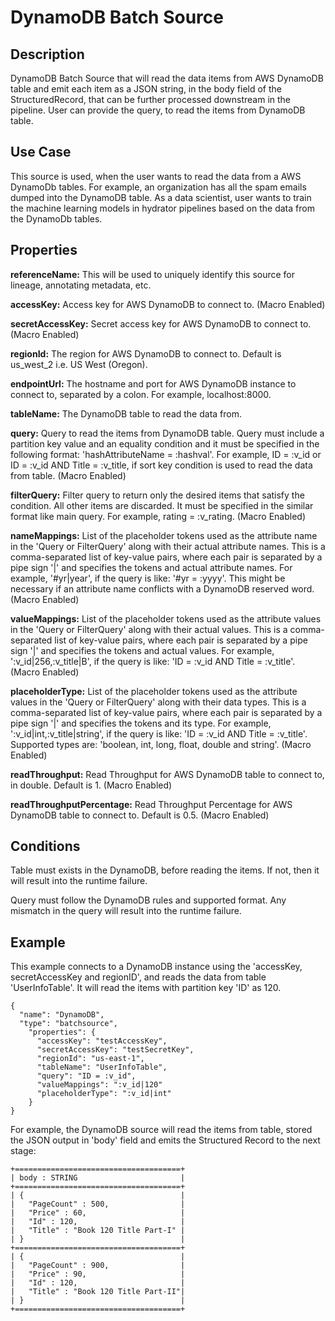 # DynamoDB Batch Source


Description
-----------
DynamoDB Batch Source that will read the data items from AWS DynamoDB table and emit each item as a JSON string, in the
body field of the StructuredRecord, that can be further processed downstream in the pipeline. User can provide the
query, to read the items from DynamoDB table.

Use Case
--------
This source is used, when the user wants to read the data from a AWS DynamoDb tables. For example, an organization has
 all the spam emails dumped into the DynamoDB table. As a data scientist, user wants to train the machine learning
 models in hydrator pipelines based on the data from the DynamoDb tables.

Properties
----------
**referenceName:** This will be used to uniquely identify this source for lineage, annotating metadata, etc.

**accessKey:** Access key for AWS DynamoDB to connect to. (Macro Enabled)

**secretAccessKey:** Secret access key for AWS DynamoDB to connect to. (Macro Enabled)

**regionId:** The region for AWS DynamoDB to connect to. Default is us_west_2 i.e. US West (Oregon).

**endpointUrl:** The hostname and port for AWS DynamoDB instance to connect to, separated by a colon. For example,
localhost:8000.

**tableName:** The DynamoDB table to read the data from.

**query:** Query to read the items from DynamoDB table. Query must include a partition key value and an equality
condition and it must be specified in the following format: 'hashAttributeName = :hashval'. For example, ID = :v_id or
ID = :v_id AND Title = :v_title, if sort key condition is used to read the data from table. (Macro Enabled)

**filterQuery:** Filter query to return only the desired items that satisfy the condition. All other items are
discarded. It must be specified in the similar format like main query. For example, rating = :v_rating. (Macro Enabled)

**nameMappings:** List of the placeholder tokens used as the attribute name in the 'Query or FilterQuery' along with
their actual attribute names. This is a comma-separated list of key-value pairs, where each pair is separated by a
pipe sign '|' and specifies the tokens and actual attribute names. For example, '#yr|year', if the query is like:
'#yr = :yyyy'. This might be necessary if an attribute name conflicts with a DynamoDB reserved word. (Macro Enabled)

**valueMappings:** List of the placeholder tokens used as the attribute values in the 'Query or FilterQuery' along with
their actual values. This is a comma-separated list of key-value pairs, where each pair is separated by a pipe sign '|'
and specifies the tokens and actual values. For example, ':v_id|256,:v_title|B', if the query is like: 'ID = :v_id AND
Title = :v_title'. (Macro Enabled)

**placeholderType:** List of the placeholder tokens used as the attribute values in the 'Query or FilterQuery' along
with their data types. This is a comma-separated list of key-value pairs, where each pair is separated by a pipe sign
'|' and specifies the tokens and its type. For example, ':v_id|int,:v_title|string', if the query is like:
'ID = :v_id AND Title = :v_title'. Supported types are: 'boolean, int, long, float, double and string'. (Macro Enabled)

**readThroughput:** Read Throughput for AWS DynamoDB table to connect to, in double. Default is 1. (Macro Enabled)

**readThroughputPercentage:** Read Throughput Percentage for AWS DynamoDB table to connect to. Default is 0.5.
(Macro Enabled)

Conditions
----------
Table must exists in the DynamoDB, before reading the items. If not, then it will result into the runtime failure.

Query must follow the DynamoDB rules and supported format. Any mismatch in the query will result into the runtime
failure.

Example
-------
This example connects to a DynamoDB instance using the 'accessKey, secretAccessKey and regionID', and reads the data
from table 'UserInfoTable'. It will read the items with partition key 'ID' as 120.

    {
      "name": "DynamoDB",
      "type": "batchsource",
        "properties": {
          "accessKey": "testAccessKey",
          "secretAccessKey": "testSecretKey",
          "regionId": "us-east-1",
          "tableName": "UserInfoTable",
          "query": "ID = :v_id",
          "valueMappings": ":v_id|120"
          "placeholderType": ":v_id|int"
        }
    }

For example, the DynamoDB source will read the items from table, stored the JSON output in 'body' field and emits the
 Structured Record to the next stage:

    +=====================================+
    | body : STRING                       |
    +=====================================+
    | {                                   |
    |   "PageCount" : 500,                |
    |   "Price" : 60,                     |
    |   "Id" : 120,                       |
    |   "Title" : "Book 120 Title Part-I" |
    | }                                   |
    +=====================================+
    | {                                   |
    |   "PageCount" : 900,                |
    |   "Price" : 90,                     |
    |   "Id" : 120,                       |
    |   "Title" : "Book 120 Title Part-II"|
    | }                                   |
    +=====================================+
